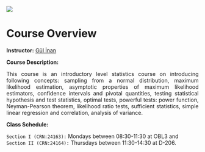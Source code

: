 ![](images/itu_header.jpeg)


# Course Overview

**Instructor:** [Gül İnan](https://gulinan.github.io/)

**Course Description:**

<p align="justify"> This course is an introductory level statistics course on introducing following concepts: sampling from a normal distribution, maximum likelihood estimation, asymptotic properties of maximum likelihood estimators, confidence intervals and pivotal quantities, testing statistical hypothesis and test statistics, optimal tests, powerful tests: power function, Neyman-Pearson theorem, likelihood ratio tests, sufficient statistics, simple linear regression and correlation, analysis of variance. <p>

**Class Schedule:** 

`Section I (CRN:24163):` Mondays between 08:30-11:30 at OBL3 and <br>
`Section II (CRN:24164):` Thursdays between 11:30-14:30 at D-206.


